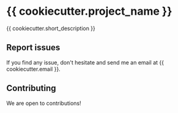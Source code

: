 # {{ cookiecutter.project_name }}

{{ cookiecutter.short_description }}

## Report issues

If you find any issue, don't hesitate and send me an email at {{ cookiecutter.email }}.

## Contributing

We are open to contributions!
